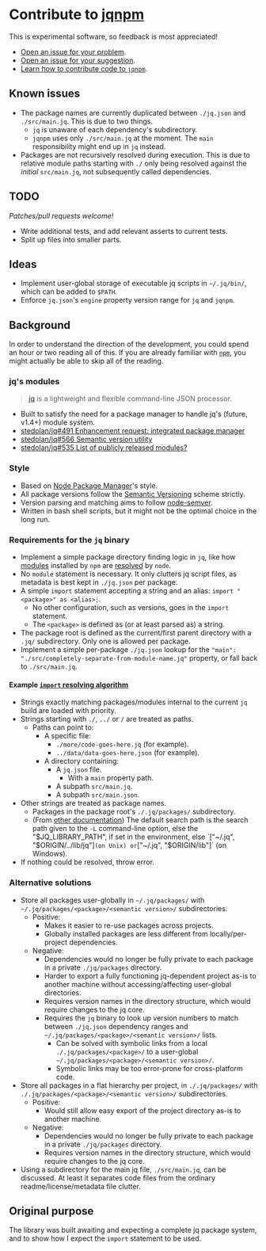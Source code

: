 # Contribute to [jqnpm](https://github.com/joelpurra/jqnpm)

This is experimental software, so feedback is most appreciated!

- [Open an issue for your problem](https://github.com/joelpurra/jqnpm/issues).
- [Open an issue for your suggestion](https://github.com/joelpurra/jqnpm/issues).
- [Learn how to contribute code to `jqnpm`](https://github.com/joelpurra/jqnpm/blob/master/BUILDING.md).



## Known issues

- The package names are currently duplicated between `./jq.json` and `./src/main.jq`. This is due to two things.
  - `jq` is unaware of each dependency's subdirectory.
  - `jqnpm` uses only `./src/main.jq` at the moment. The `main` responsibility might end up in `jq` instead.
- Packages are not recursively resolved during execution. This is due to relative module paths starting with `./` only being resolved against the *initial* `src/main.jq`, not subsequently called dependencies.



## TODO

*Patches/pull requests welcome!*

- Write additional tests, and add relevant asserts to current tests.
- Split up files into smaller parts.



## Ideas

- Implement user-global storage of executable jq scripts in `~/.jq/bin/`, which can be added to `$PATH`.
- Enforce `jq.json`'s `engine` property version range for `jq` and `jqnpm`.



## Background

In order to understand the direction of the development, you could spend an hour or two reading all of this. If you are already familiar with [`npm`](https://npmjs.org/), you might actually be able to skip all of the reading.


### jq's modules

> [jq](https://stedolan.github.io/jq/) is a lightweight and flexible command-line JSON processor.

- Built to satisfy the need for a package manager to handle jq's (future, v1.4+) module system.
- [stedolan/jq#491 Enhancement request: integrated package manager](https://github.com/stedolan/jq/issues/491)
- [stedolan/jq#566 Semantic version utility](https://github.com/stedolan/jq/issues/566)
- [stedolan/jq#535 List of publicly released modules?](https://github.com/stedolan/jq/issues/535)


### Style

- Based on [Node Package Manager](https://npmjs.org/)'s style.
- All package versions follow the [Semantic Versioning](http://semver.org/) scheme strictly.
- Version parsing and matching aims to follow [node-semver](https://github.com/npm/node-semver).
- Written in bash shell scripts, but it might not be the optimal choice in the long run.


### Requirements for the `jq` binary

- Implement a simple package directory finding logic in `jq`, like how [modules](http://nodejs.org/api/modules.html) installed by `npm` are [resolved](http://nodejs.org/api/modules.html#modules_all_together) by `node`.
- No `module` statement is necessary. It only clutters jq script files, as metadata is best kept in `./jq.json` per package.
- A simple `import` statement accepting a string and an alias: `import "<package>" as <alias>;`.
  - No other configuration, such as versions, goes in the `import` statement.
  - The `<package>` is defined as (or at least parsed as) a string.
- The package root is defined as the current/first parent directory with a `.jq/` subdirectory. Only one is allowed per package.
- Implement a simple per-package `./jq.json` lookup for the `"main": "./src/completely-separate-from-module-name.jq"` property, or fall back to `./src/main.jq`.


#### Example [`import` resolving algorithm](http://nodejs.org/api/modules.html#modules_all_together)
- Strings exactly matching packages/modules internal to the current `jq` build are loaded with priority.
- Strings starting with `./`, `../` or `/` are treated as paths.
  - Paths can point to:
    - A specific file:
      - `./more/code-goes-here.jq` (for example).
      - `../data/data-goes-here.json` (for example).
    - A directory containing:
      - A `jq.json` file.
        - With a `main` property path.
      - A subpath `src/main.jq`.
      - A subpath `src/main.json`.
- Other strings are treated as package names.
  - Packages in the package root's `./.jq/packages/` subdirectory.
  - (From [other documentation](https://github.com/stedolan/jq/blob/56ae88d9d55582e8d0036601e3186d88861bf105/docs/content/3.manual/manual.yml)) The default search path is the search path given to the `-L` command-line option, else the "$JQ_LIBRARY_PATH", if set in the environment, else `["~/.jq", "$ORIGIN/../lib/jq"]` (on Unix) or `["~/.jq", "$ORIGIN/lib"]` (on Windows).
- If nothing could be resolved, throw error.


### Alternative solutions

- Store all packages user-globally in `~/.jq/packages/` with `~/.jq/packages/<package>/<semantic version>/` subdirectories.
  - Positive:
    - Makes it easier to re-use packages across projects.
    - Globally installed packages are less different from locally/per-project dependencies.
  - Negative:
    - Dependencies would no longer be fully private to each package in a private `./jq/packages` directory.
    - Harder to export a fully functioning jq-dependent project as-is to another machine without accessing/affecting user-global directories.
    - Requires version names in the directory structure, which would require changes to the jq core.
    - Requires the `jq` binary to look up version numbers to match between `./jq.json` dependency ranges and `~/.jq/packages/<package>/<semantic version>/` lists.
      - Can be solved with symbolic links from a local `./.jq/packages/<package>/` to a user-global `~/.jq/packages/<package>/<semantic version>/`.
      - Symbolic links may be too error-prone for cross-platform code.
- Store all packages in a flat hierarchy per project,  in `./.jq/packages/` with `./.jq/packages/<package>/<semantic version>/` subdirectories.
  - Positive:
    - Would still allow easy export of the project directory as-is to another machine.
  - Negative:
    - Dependencies would no longer be fully private to each package in a private `./jq/packages` directory.
    - Requires version names in the directory structure, which would require changes to the jq core.
- Using a subdirectory for the main jq file, `./src/main.jq`, can be discussed. At least it separates code files from the ordinary readme/license/metadata file clutter.



## Original purpose

The library was built awaiting and expecting a complete jq package system, and to show how I expect the `import` statement to be used.


